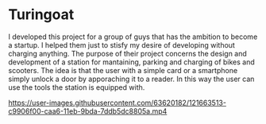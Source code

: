 # Turingoat

I developed this project for a group of guys that has the ambition to become a startup. I helped them just to stisfy my desire of developing without charging anything. 
The purpose of their project concerns the design and development of a station for mantaining, parking and charging of bikes and scooters. 
The idea is that the user with a simple card or a smartphone simply unlock a door by apporaching it to a reader. In this way the user can use the tools the station is equipped with.

https://user-images.githubusercontent.com/63620182/121663513-c9906f00-caa6-11eb-9bda-7ddb5dc8805a.mp4

